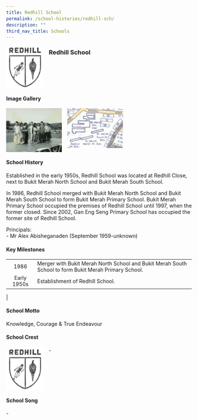 ```yaml
---
title: Redhill School
permalink: /school-histories/redhill-sch/
description: ""
third_nav_title: Schools
---
```

<img src="/images/redhillsch1.png" style="width:20%;margin-right:15px;" align = "left">

### **Redhill School**

<br clear="left">

#### **Image Gallery**

<p><a href="https://staging.d1yxymztqoj7qn.amplifyapp.com/images/redhillsch2.jpg">  
<img src="/images/redhillsch2.jpg" style="width:30%;margin-right:15px;" align = "left">
</a></p>

<p><a href="https://staging.d1yxymztqoj7qn.amplifyapp.com/images/redhillsch3.jpg">  
<img src="/images/redhillsch3.jpg" style="width:30%;margin-right:15px;" align = "left">
</a></p>

<br clear="left">

#### **School History**
Established in the early 1950s, Redhill School was located at Redhill Close, next to Bukit Merah North School and Bukit Merah South School.  
  
In 1986, Redhill School merged with Bukit Merah North School and Bukit Merah South School to form Bukit Merah Primary School. Bukit Merah Primary School occupied the premises of Redhill School until 1997, when the former closed. Since 2002, Gan Eng Seng Primary School has occupied the former site of Redhill School.  
  
Principals:<br>
\- Mr Alex Abisheganaden (September 1959-unknown) 

#### **Key Milestones**

|  |  |
|:---:|---|
| 1986 | Merger with Bukit Merah North School and Bukit Merah South School to form Bukit Merah Primary School. |
| Early 1950s | Establishment of Redhill School. |
|

#### **School Motto**
Knowledge, Courage & True Endeavour

#### **School Crest**
<img src="/images/redhillsch1.png" style="width:20%;margin-right:15px;" align = "left">

\-

<br clear="left">

#### **School Song**
\-